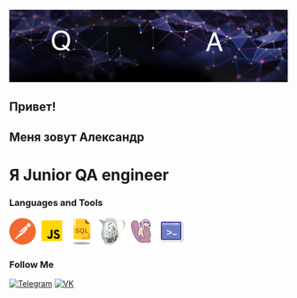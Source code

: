 ![Header](https://github.com/AlexS9112/AlexS9112/blob/main/assets/title-bg-2222.jpeg)
## Привет!
## Меня зовут Александр
# Я Junior QA engineer

### Languages and Tools


![This is image](https://github.com/AlexS9112/AlexS9112/blob/main/assets/postman.png)
![This is image](https://github.com/AlexS9112/AlexS9112/blob/main/assets/js.png)
![This is image](https://github.com/AlexS9112/AlexS9112/blob/main/assets/nsql.png)
![This is image](https://github.com/AlexS9112/AlexS9112/blob/main/assets/Charli.png)
![This is image](https://github.com/AlexS9112/AlexS9112/blob/main/assets/dbiv.png)
![This is image](https://github.com/AlexS9112/AlexS9112/blob/main/assets/konnew.png)

### Follow Me

[![Telegram](https://img.shields.io/badge/-Telegram-090909?style=for-the-badge&logo=Telegram&logoColor=27A0D)](https://t.me/alexsultanov)
[![VK](https://img.shields.io/badge/-VKONTAKTE-090909?style=for-the-badge&logo=VK&logoColor=4F7DB3)](https://vk.com/alexk9112)